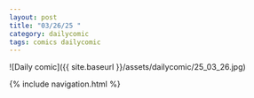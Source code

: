 ```yaml
---
layout: post
title: "03/26/25 "
category: dailycomic
tags: comics dailycomic
---
```

![Daily comic]({{ site.baseurl }}/assets/dailycomic/25_03_26.jpg)

{% include navigation.html %}

